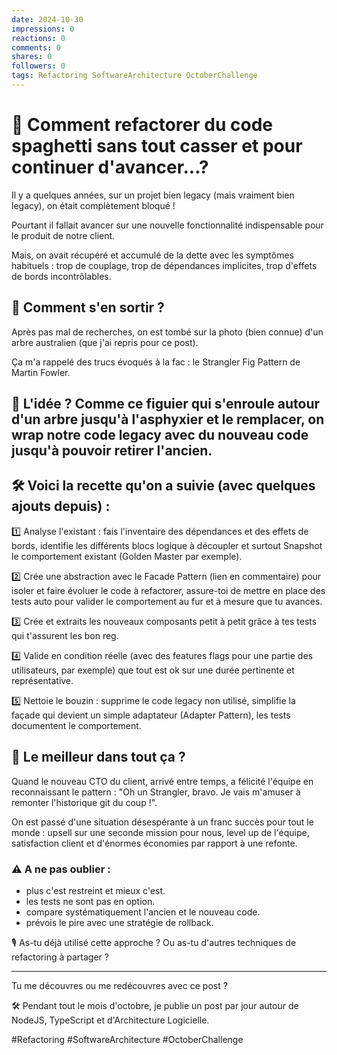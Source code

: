 ```yaml
---
date: 2024-10-30
impressions: 0
reactions: 0
comments: 0
shares: 0
followers: 0
tags: Refactoring SoftwareArchitecture OctoberChallenge
---
```


# 🌳 Comment refactorer du code spaghetti sans tout casser et pour continuer d'avancer...?

Il y a quelques années, sur un projet bien legacy (mais vraiment bien legacy), on était complètement bloqué !

Pourtant il fallait avancer sur une nouvelle fonctionnalité indispensable pour le produit de notre client.

Mais, on avait récupéré et accumulé de la dette avec les symptômes habituels : trop de couplage, trop de dépendances implicites, trop d'effets de bords incontrôlables.

## 🤔 Comment s'en sortir ?

Après pas mal de recherches, on est tombé sur la photo (bien connue) d'un arbre australien (que j'ai repris pour ce post).

Ça m'a rappelé des trucs évoqués à la fac : le Strangler Fig Pattern de Martin Fowler.

## 🧠 L'idée ? Comme ce figuier qui s'enroule autour d'un arbre jusqu'à l'asphyxier et le remplacer, on wrap notre code legacy avec du nouveau code jusqu'à pouvoir retirer l'ancien.

## 🛠️ Voici la recette qu'on a suivie (avec quelques ajouts depuis) :

1️⃣ Analyse l'existant : fais l'inventaire des dépendances et des effets de bords, identifie les différents blocs logique à découpler et surtout Snapshot le comportement existant (Golden Master par exemple).

2️⃣ Crée une abstraction avec le Facade Pattern (lien en commentaire) pour isoler et faire évoluer le code à refactorer, assure-toi de mettre en place des tests auto pour valider le comportement au fur et à mesure que tu avances.

3️⃣ Crée et extraits les nouveaux composants petit à petit grâce à tes tests qui t'assurent les bon reg.

4️⃣ Valide en condition réelle (avec des features flags pour une partie des utilisateurs, par exemple) que tout est ok sur une durée pertinente et représentative.

5️⃣ Nettoie le bouzin : supprime le code legacy non utilisé, simplifie la façade qui devient un simple adaptateur (Adapter Pattern), les tests documentent le comportement.

## 🎉 Le meilleur dans tout ça ?

Quand le nouveau CTO du client, arrivé entre temps, a félicité l'équipe en reconnaissant le pattern : "Oh un Strangler, bravo. Je vais m'amuser à remonter l'historique git du coup !".

On est passé d'une situation désespérante à un franc succès pour tout le monde : upsell sur une seconde mission pour nous, level up de l'équipe, satisfaction client et d'énormes économies par rapport à une refonte.

### ⚠️ A ne pas oublier :

- plus c'est restreint et mieux c'est.
- les tests ne sont pas en option.
- compare systématiquement l'ancien et le nouveau code.
- prévois le pire avec une stratégie de rollback.

🎙️ As-tu déjà utilisé cette approche ? Ou as-tu d'autres techniques de refactoring à partager ?

---

Tu me découvres ou me redécouvres avec ce post ?

🛠️ Pendant tout le mois d'octobre, je publie un post par jour autour de NodeJS, TypeScript et d'Architecture Logicielle.

#Refactoring #SoftwareArchitecture #OctoberChallenge
